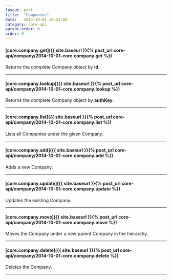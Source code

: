 ```yaml
---
layout: post
title:  "Companies"
date:   2014-10-01 10:52:00
category: core-api
parent-order: 0
order: 0
---
```


#### [core.company.get]({{ site.baseurl }}{% post_url core-api/company/2014-10-01-core.company.get %})

Returns the complete Company object by **id**.

***

#### [core.company.lookup]({{ site.baseurl }}{% post_url core-api/company/2014-10-01-core.company.lookup %})

Returns the complete Company object by **authKey**.

***

#### [core.company.list]({{ site.baseurl }}{% post_url core-api/company/2014-10-01-core.company.list %})

Lists all Companies under the given Company.

***

#### [core.company.add]({{ site.baseurl }}{% post_url core-api/company/2014-10-01-core.company.add %})

Adds a new Company.

***

#### [core.company.update]({{ site.baseurl }}{% post_url core-api/company/2014-10-01-core.company.update %})

Updates the existing Company.

***

#### [core.company.move]({{ site.baseurl }}{% post_url core-api/company/2014-10-01-core.company.move %})

Moves the Company under a new parent Company in the hierarchy.

***

#### [core.company.delete]({{ site.baseurl }}{% post_url core-api/company/2014-10-01-core.company.delete %})

Deletes the Company.

***

